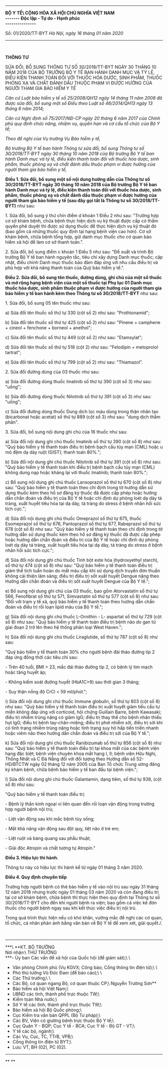   -------------------- ---------------------------------------
  **BỘ Y TẾ\           **CỘNG HÒA XÃ HỘI CHỦ NGHĨA VIỆT NAM\
  \-\-\-\-\-\--**      Độc lập - Tự do - Hạnh phúc\
                       \-\-\-\-\-\-\-\-\-\-\-\-\-\--**

  Số: 01/2020/TT-BYT   *Hà Nội, ngày 16 tháng 01 năm 2020*
  -------------------- ---------------------------------------

 

**THÔNG TƯ**

SỬA ĐỔI, BỔ SUNG THÔNG TƯ SỐ 30/2018/TT-BYT NGÀY 30 THÁNG 10 NĂM 2018
CỦA BỘ TRƯỞNG BỘ Y TẾ BAN HÀNH DANH MỤC VÀ TỶ LỆ, ĐIỀU KIỆN THANH TOÁN
ĐỐI VỚI THUỐC HÓA DƯỢC, SINH PHẨM, THUỐC PHÓNG XẠ VÀ CHẤT ĐÁNH DẤU THUỘC
PHẠM VI ĐƯỢC HƯỞNG CỦA NGƯỜI THAM GIA BẢO HIỂM Y TẾ

*Căn cứ Luật bảo hiểm y tế số 25/2008/QH12 ngày 14 tháng 11 năm 2008 đã
được sửa đổi, bổ sung một số Điều theo Luật số 46/2014/QH13 ngày 13
tháng 6 năm 2014;*

*Căn cứ Nghị định số 75/2017/NĐ-CP ngày 20 tháng 6 năm 2017 của Chính
phủ quy định chức năng, nhiệm vụ, quyền hạn và cơ cấu tổ chức của Bộ Y
tế;*

*Theo đề nghị của Vụ trưởng Vụ Bảo hiểm y tế,*

*Bộ trưởng Bộ Y tế ban hành Thông tư sửa đổi, bổ sung Thông tư số
30/2018/TT-BYT ngày 30 tháng 10 năm 2018 của Bộ trưởng Bộ Y tế ban hành
Danh mục và tỷ lệ, điều kiện thanh toán đối với thuốc hóa dược, sinh
phẩm, thuốc phóng xạ và chất đánh dấu thuộc phạm vi được hưởng của người
tham gia bảo hiểm y tế,*

**Điều 1. Sửa đổi, bổ sung một số nội dung hướng dẫn của Thông tư số
30/2018/TT-BYT ngày 30 tháng 10 năm 2018 của Bộ trưởng Bộ Y tế ban hành
Danh mục và tỷ lệ, điều kiện thanh toán đối với thuốc hóa dược, sinh
phẩm, thuốc phóng xạ và chất đánh dấu thuộc phạm vi được hưởng của người
tham gia bảo hiểm y tế (sau đây gọi tắt là Thông tư số 30/2018/TT-BYT)**
như sau:

1\. Sửa đổi, bổ sung ý thứ chín điểm d khoản 1 Điều 2 như sau: "Trường
hợp cơ sở khám bệnh, chữa bệnh thực hiện dịch vụ kỹ thuật được cấp có
thẩm quyền phê duyệt thì được sử dụng thuốc để thực hiện dịch vụ kỹ
thuật đó (bao gồm cả những thuốc quy định tại hạng bệnh viện cao hơn).
Cơ sở khám bệnh, chữa bệnh tổng hợp, gửi danh mục thuốc cho cơ quan bảo
hiểm xã hội để làm cơ sở thanh toán.".

2\. Sửa đổi, bổ sung điểm c khoản 1 Điều 5 như sau: "Đề xuất và trình Bộ
trưởng Bộ Y tế ban hành nguyên tắc, tiêu chí xây dựng Danh mục thuốc;
cập nhật, điều chỉnh Danh mục thuốc bảo đảm đáp ứng với nhu cầu điều trị
và phù hợp với khả năng thanh toán của Quỹ bảo hiểm y tế.\".

**Điều 2. Sửa đổi, bổ sung tên thuốc, đường dùng, ghi chú của một số
thuốc và mở rộng hạng bệnh viện của một số thuốc tại Phụ lục 01 Danh mục
thuốc hóa dược, sinh phẩm thuộc phạm vi được hưởng của người tham gia
bảo hiểm y tế ban hành kèm theo Thông tư số 30/2018/TT-BYT** như sau:

1\. Sửa đổi, bổ sung 05 tên thuốc như sau:

a\) Sửa đổi tên thuốc số thứ tự 330 (cột số 2) như sau: "Prothionamid";

b\) Sửa đổi tên thuốc số thứ tự 425 (cột số 2) như sau: "Pinene +
camphene + cineol + fenchone + borneol + anethol";

c\) Sửa đổi tên thuốc số thứ tự 449 (cột số 2) như sau: "Etamsylat";

d\) Sửa đổi tên thuốc số thứ tự 518 (cột 2) như sau: "Felodipin +
metoprolol tartrat";

e\) Sửa đổi tên thuốc số thứ tự 799 (cột số 2) như sau: "Thiamazol".

2\. Sửa đổi đường dùng của 03 thuốc như sau:

a\) Sửa đổi đường dùng thuốc Imatinib số thứ tự 390 (cột số 3) như sau:
"uống";

b\) Sửa đổi đường dùng thuốc Nilotinib số thứ tự 391 (cột số 3) như sau:
"uống";

c\) Sửa đổi đường dùng thuốc Dung dịch lọc máu dùng trong thận nhân tạo
(bicarbonat hoặc acetat) số thứ tự 889 (cột số 3) như sau: "dung dịch
thẩm phân".

3\. Sửa đổi, bổ sung nội dung ghi chú của 16 thuốc như sau:

a\) Sửa đổi nội dung ghi chú thuốc Imatinib số thứ tự 390 (cột số 8) như
sau: "Quỹ bảo hiểm y tế thanh toán điều trị bệnh bạch cầu tủy mạn (CML)
hoặc u mô đệm dạ dày ruột (GIST); thanh toán 80%.";

b\) Sửa đổi nội dung ghi chú thuốc Nilotinib số thứ tự 391 (cột số 8) như
sau: "Quỹ bảo hiểm y tế thanh toán khi điều trị bệnh bạch cầu tủy mạn
(CML) không dung nạp hoặc kháng lại với thuốc Imatinib; thanh toán
80%.";

c\) Bổ sung nội dung ghi chú thuốc Lansoprazol số thứ tự 670 (cột số 8)
như sau: "Quỹ bảo hiểm y tế thanh toán theo chỉ định trong tờ hướng dẫn
sử dụng thuốc kèm theo hồ sơ đăng ký thuốc đã được cấp phép hoặc hướng
dẫn chẩn đoán và điều trị của Bộ Y tế hoặc chỉ định dự phòng loét dạ dày
tá tràng, xuất huyết tiêu hóa tại dạ dày, tá tràng do stress ở bệnh nhân
hồi sức tích cực.";

d\) Sửa đổi nội dung ghi chú thuốc Omeprazol số thứ tự 675, thuốc
Esomeprazol số thứ tự 676, Pantoprazol số thứ tự 677, Rabeprazol số thứ
tự 678 (cột số 8) như sau: "Quỹ bảo hiểm y tế thanh toán theo chỉ định
trong tờ hướng dẫn sử dụng thuốc kèm theo hồ sơ đăng ký thuốc đã được
cấp phép hoặc hướng dẫn chẩn đoán và điều trị của Bộ Y tế hoặc chỉ định
dự phòng loét dạ dày tá tràng, xuất huyết tiêu hóa tại dạ dày, tá tràng
do stress ở bệnh nhân hồi sức tích cực.";

đ) Sửa đổi nội dung ghi chú thuốc Tinh bột este hóa (hydroxyethyl
starch), số thứ tự 474 (cột số 8) như sau: "Quỹ bảo hiểm y tế thanh toán
điều trị giảm thể tích tuần hoàn do mất máu cấp khi sử dụng dịch truyền
đơn thuần không cải thiện lâm sàng; điều trị điều trị sốt xuất huyết
Dengue nặng theo Hướng dẫn chẩn đoán và điều trị sốt xuất huyết Dengue
của Bộ Y tế.";

e\) Bổ sung nội dung ghi chú của 03 thuốc, bao gồm Atorvastatin số thứ tự
566, Fenofibrat số thứ tự 571, Simvastatin số thứ tự 577 (cột số 8) như
sau: "Đối với trạm y tế xã, quỹ bảo hiểm y tế thanh toán theo hướng dẫn
chẩn đoán và điều trị rối loạn lipid máu của Bộ Y tế.";

g\) Sửa đổi nội dung ghi chú thuốc L-Ornithin - L- aspartat số thứ tự 729
(cột số 8) như sau: "Quỹ bảo hiểm y tế thanh toán điều trị bệnh não do
gan từ giai đoạn 2 trở lên theo hệ thống phân loại West Haven.";

h\) Sửa đổi nội dung ghi chú thuốc Liraglutide, số thứ tự 787 (cột số 8)
như sau:

"Quỹ bảo hiểm y tế thanh toán 30% cho người bệnh đái tháo đường típ 2
đáp ứng đồng thời các tiêu chí sau:

\- Trên 40 tuổi, BMI \> 23, mắc đái tháo đường típ 2, có bệnh lý tim
mạch hoặc tăng huyết áp;

\- Không kiểm soát đường huyết (HbA1C\>9) sau thời gian 3 tháng;

\- Suy thận nồng độ CrCl \< 59 ml/phút.";

i\) Sửa đổi nội dung ghi chú thuốc Immune globulin, số thứ tự 803 (cột số
8) như sau: "Quỹ bảo hiểm y tế thanh toán điều trị xuất huyết giảm tiểu
cầu tự miễn không đáp ứng với corticoid, hội chứng Guillain Barre, bệnh
Kawasaki; điều trị nhiễm trùng nặng có giảm IgG; điều trị thay thế cho
bệnh nhân thiếu hụt IgG; điều trị bệnh tay-chân-miệng; điều trị phơi
nhiễm sởi, điều trị sởi khi có tình trạng nhiễm trùng nặng hoặc tình
trạng suy hô hấp tiến triển nhanh hoặc viêm não theo hướng dẫn chẩn đoán
và điều trị sởi của Bộ Y tế.";

k\) Sửa đổi nội dung ghi chú thuốc Ranibizumab số thứ tự 856 (cột số 8)
như sau: "Quỹ bảo hiểm y tế thanh toán điều trị tại khoa mắt của các
bệnh viện hạng đặc biệt; bệnh viện chuyên khoa mắt hạng I, II; bệnh viện
Hữu Nghị, Thống Nhất và C Đà Nẵng đối với đối tượng theo Hướng dẫn số
52-HD/BTCTW ngày 02 tháng 12 năm 2005 của Ban Tổ chức Trung ương đăng ký
khám bệnh, chữa bệnh bảo hiểm y tế ban đầu tại bệnh viện.";

l\) Sửa đổi nội dung ghi chú thuốc Galantamin, dạng tiêm, số thứ tự 938,
(cột số 8) như sau:

"Quỹ bảo hiểm y tế thanh toán điều trị:

\- Bệnh lý thần kinh ngoại vi liên quan đến rối loạn vận động trong
trường hợp người bệnh nội trú;

\- Liệt vận động sau khi mắc bệnh tủy sống;

\- Mất khả năng vận động sau đột quỵ, liệt não ở trẻ em;

\- Liệt ruột và bàng quang sau phẫu thuật;

\- Giải độc Atropin và chất tương tự Atropin."

**Điều 3. Hiệu lực thi hành.**

Thông tư này có hiệu lực thi hành kể từ ngày 01 tháng 3 năm 2020.

**Điều 4. Quy định chuyển tiếp**

Trường hợp người bệnh có thẻ bảo hiểm y tế vào nội trú sau ngày 31 tháng
12 năm 2018 nhưng trước ngày 01 tháng 03 năm 2020 và còn đang điều trị
tại cơ sở khám bệnh, chữa bệnh thì thực hiện theo quy định tại Thông tư
số 30/2018/TT-BYT cho đến khi người bệnh ra viện; bao gồm cả việc kê đơn
thuốc cho người bệnh ngay sau khi kết thúc việc điều trị nội trú.

Trong quá trình thực hiện nếu có khó khăn, vướng mắc đề nghị các cơ
quan, tổ chức, cá nhân phản ánh bằng văn bản về Bộ Y tế để xem xét, giải
quyết./.

 

  --------------------------------------------------------------------- ---------------------
  ***\                                                                  **KT. BỘ TRƯỞNG\
  Nơi nhận:\                                                            THỨ TRƯỞNG\
  ***- Ủy ban Các vấn đề xã hội của Quốc hội (để giám sát);\            \
  - Văn phòng Chính phủ (Vụ KGVX; Công báo; Cổng thông tin điện tử);\   \
  - Phó thủ tướng Vũ Đức Đam (để báo cáo);\                             \
  - Các Thứ trưởng;\                                                    \
  - Các Bộ, cơ quan ngang Bộ, cơ quan thuộc CP;\                        Nguyễn Trường Sơn**
  - Bảo hiểm xã hội Việt Nam;\                                          
  - UBND các tỉnh, thành phố trực thuộc TW;\                            
  - Kiểm toán Nhà nước;\                                                
  - Sở Y tế các tỉnh, thành phố trực thuộc TW;\                         
  - Bảo hiểm xã hội Bộ Quốc phòng;\                                     
  - Cục Kiểm tra văn bản QPPL (Bộ Tư pháp);\                            
  - Các BV, Viện có giường bệnh trực thuộc Bộ Y tế;\                    
  - Cục Quân Y - BQP; Cục Y tế - BCA; Cục Y tế - Bộ GT - VT;\           
  - Y tế các bộ, ngành;\                                                
  - Các Vụ, Cục, TC, TTrB, VPB;\                                        
  - Cổng thông tin điện tử BYT;\                                        
  - Lưu: VT, BH (02), PC (02).                                          

  --------------------------------------------------------------------- ---------------------

** **
